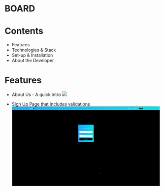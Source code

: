 # BOARD 

# Contents
* Features
* Technologies & Stack
* Set-up & Installation
* About the Developer

# Features

* About Us - A quick intro
![](gifs/aboutus.gif)

* Sign Up Page that includes validations
![](gifs/signup.gif)